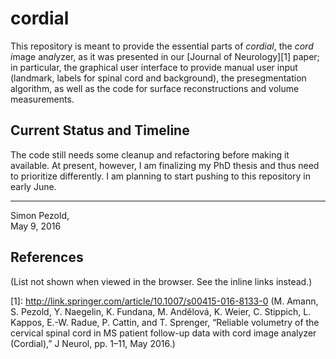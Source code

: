 # cordial #

This repository is meant to provide the essential parts of *cordial*, the
*cord* *i*mage an*al*yzer, as it was presented in our [Journal of Neurology][1]
paper; in particular, the graphical user interface to provide manual user input
(landmark, labels for spinal cord and background), the presegmentation
algorithm, as well as the code for surface reconstructions and volume
measurements.

## Current Status and Timeline ##
The code still needs some cleanup and refactoring before making it available.
At present, however, I am finalizing my PhD thesis and thus need to prioritize
differently. I am planning to start pushing to this repository in early June.

---
Simon Pezold,  
May 9, 2016

## References ##
(List not shown when viewed in the browser. See the inline links instead.)

[1]: http://link.springer.com/article/10.1007/s00415-016-8133-0 (M. Amann, S.
Pezold, Y. Naegelin, K. Fundana, M. Andělová, K. Weier, C. Stippich, L. Kappos,
E.-W. Radue, P. Cattin, and T. Sprenger, “Reliable volumetry of the cervical
spinal cord in MS patient follow-up data with cord image analyzer (Cordial),”
J Neurol, pp. 1–11, May 2016.)
